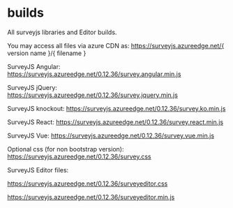 # builds
All surveyjs libraries and Editor builds.

You may access all files via azure CDN as: https://surveyjs.azureedge.net/{ version name }/{ filename }


SurveyJS Angular: https://surveyjs.azureedge.net/0.12.36/survey.angular.min.js

SurveyJS jQuery: https://surveyjs.azureedge.net/0.12.36/survey.jquery.min.js

SurveyJS knockout: https://surveyjs.azureedge.net/0.12.36/survey.ko.min.js

SurveyJS React: https://surveyjs.azureedge.net/0.12.36/survey.react.min.js

SurveyJS Vue: https://surveyjs.azureedge.net/0.12.36/survey.vue.min.js

Optional css (for non bootstrap version): https://surveyjs.azureedge.net/0.12.36/survey.css

SurveyJS Editor files:

https://surveyjs.azureedge.net/0.12.36/surveyeditor.css

https://surveyjs.azureedge.net/0.12.36/surveyeditor.min.js
